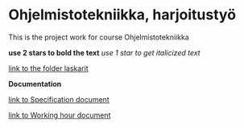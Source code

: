# Ohjelmistotekniikka, harjoitustyö

This is the project work for course Ohjelmistotekniikka

**use 2 stars to bold the text**
*use 1 star to get italicized text*

[link to the folder laskarit](laskarit/)

**Documentation**


[link to Specification document](dokumentaatio/specification.md)


[link to Working hour document](dokumentaatio/workhour.md)


